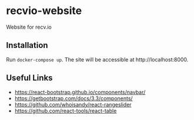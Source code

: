 # recvio-website
Website for recv.io

## Installation

Run `docker-compose up`. The site will be accessible at http://localhost:8000.

## Useful Links
- https://react-bootstrap.github.io/components/navbar/
- https://getbootstrap.com/docs/3.3/components/
- https://github.com/whoisandy/react-rangeslider
- https://github.com/react-tools/react-table
